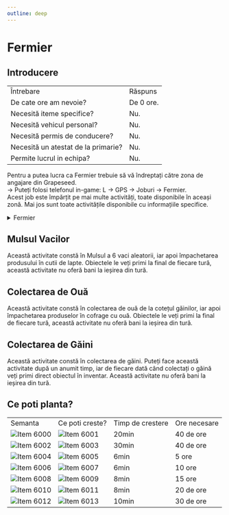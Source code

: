 ```yaml
---
outline: deep
---
```


# Fermier

## Introducere

<table>
    <tr>
        <td>Întrebare</td>
        <td>Răspuns</td>
    </tr>
    <tr>
        <td>De cate ore am nevoie?</td>
        <td>De 0 ore.</td>
    </tr>
    <tr>
        <td>Necesită iteme specifice?</td>
        <td>Nu.</td>
    </tr>
    <tr>
        <td>Necesită vehicul personal?</td>
        <td>Nu.</td>
    </tr>
    <tr>
        <td>Necesită permis de conducere?</td>
        <td>Nu.</td>
    </tr>
    <tr>
        <td>Necesită un atestat de la primarie?</td>
        <td>Nu.</td>
    </tr>
    <tr>
        <td>Permite lucrul in echipa?</td>
        <td>Nu.</td>
    </tr>
</table>

Pentru a putea lucra ca <span class="button-p-job">Fermier</span> trebuie să vă îndreptați către zona de angajare din Grapeseed.
<br>-> Puteți folosi telefonul in-game:<span class="button-p-job"> L -> GPS -> Joburi -> Fermier</span>.
<br>
Acest job este împărțit pe mai multe activități, toate disponibile în aceași zonă. Mai jos sunt toate activitățile disponibile cu informațiile specifice.

<details>
  <summary>Fermier</summary>
  <img src="https://assets.b-zone.ro/images/wiki/farmer-location.png" alt="Farmer">
</details>

## Mulsul Vacilor

Această activitate constă în Mulsul a 6 vaci aleatorii, iar apoi împachetarea produsului în cutii de lapte. Obiectele le veți primi la final de fiecare tură, această activitate nu oferă bani la ieșirea din tură.

## Colectarea de Ouă

Această activitate constă în colectarea de ouă de la cotețul găinilor, iar apoi împachetarea produselor în cofrage cu ouă. Obiectele le veți primi la final de fiecare tură, această activitate nu oferă bani la ieșirea din tură.

## Colectarea de Găini

Această activitate constă în colectarea de găini. Puteți face această activitate după un anumit timp, iar de fiecare dată când colectați o găină veți primi direct obiectul în inventar. Această activitate nu oferă bani la ieșirea din tură.

## Ce poti planta? 
<table>
    <tr>
        <td>Semanta</td>
        <td>Ce poti creste?</td>
        <td>Timp de crestere</td>
        <td>Ore necesare</td>
    </tr>
    <tr>
        <td><div class="image-row">
        <img src="https://assets.b-zone.ro/images/items/6000.png" alt="Item 6000"></div></td>
        <td><div class="image-row">
        <img src="https://assets.b-zone.ro/images/items/6001.png" alt="Item 6001"></div></td>
        <td>20min</td>
        <td>40 de ore</td>
    </tr>
    <tr>
        <td><div class="image-row">
        <img src="https://assets.b-zone.ro/images/items/6002.png" alt="Item 6002"></div></td>
        <td><div class="image-row">
        <img src="https://assets.b-zone.ro/images/items/6003.png" alt="Item 6003"></div></td>
        <td>30min</td>
        <td>40 de ore</td>
    </tr>
    <tr>
        <td><div class="image-row">
        <img src="https://assets.b-zone.ro/images/items/6004.png" alt="Item 6004"></div></td>
        <td><div class="image-row">
        <img src="https://assets.b-zone.ro/images/items/6005.png" alt="Item 6005"></div></td>
        <td>6min</td>
        <td>5 ore</td>
    </tr>
    <tr>
        <td><div class="image-row">
        <img src="https://assets.b-zone.ro/images/items/6006.png" alt="Item 6006"></div></td>
        <td><div class="image-row">
        <img src="https://assets.b-zone.ro/images/items/6007.png" alt="Item 6007"></div></td>
        <td>6min</td>
        <td>10 ore</td>
    </tr>
    <tr>
        <td><div class="image-row">
        <img src="https://assets.b-zone.ro/images/items/6008.png" alt="Item 6008"></div></td>
        <td><div class="image-row">
        <img src="https://assets.b-zone.ro/images/items/6009.png" alt="Item 6009"></div></td>
        <td>8min</td>
        <td>15 ore</td>
    </tr>
    <tr>
        <td><div class="image-row">
        <img src="https://assets.b-zone.ro/images/items/6010.png" alt="Item 6010"></div></td>
        <td><div class="image-row">
        <img src="https://assets.b-zone.ro/images/items/6011.png" alt="Item 6011"></div></td>
        <td>8min</td>
        <td>20 de ore</td>
    </tr>
    <tr>
        <td><div class="image-row">
        <img src="https://assets.b-zone.ro/images/items/6012.png" alt="Item 6012"></div></td>
        <td><div class="image-row">
        <img src="https://assets.b-zone.ro/images/items/6013.png" alt="Item 6013"></div></td>
        <td>10min</td>
        <td>30 de ore</td>
    </tr>
</table>